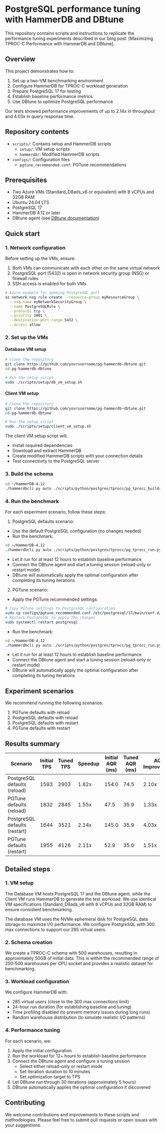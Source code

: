 # PostgreSQL performance tuning with HammerDB and DBtune

This repository contains scripts and instructions to replicate the performance tuning experiments described in our blog post: [Maximizing TPROC-C Performance with HammerDB and DBtune].

## Overview

This project demonstrates how to:
1. Set up a two-VM benchmarking environment
2. Configure HammerDB for TPROC-C workload generation
3. Prepare PostgreSQL 17 for testing
4. Establish baseline performance metrics
5. Use DBtune to optimize PostgreSQL performance

Our tests showed performance improvements of up to 2.14x in throughput and 4.03x in query response time.

## Repository contents

- `scripts/`: Contains setup and HammerDB scripts
  - `setup/`: VM setup scripts
  - `hammerdb/`: Modified HammerDB scripts
- `configs/`: Configuration files
  - `pgtune_recommended.conf`: PGTune recommendations

## Prerequisites

- Two Azure VMs (Standard_D8ads_v6 or equivalent) with 8 vCPUs and 32GB RAM
- Ubuntu 24.04 LTS
- PostgreSQL 17
- HammerDB 4.12 or later
- DBtune agent (see [DBtune documentation](https://docs.dbtune.com/How%20to%20get%20started/))

## Quick start

### 1. Network configuration

Before setting up the VMs, ensure:
1. Both VMs can communicate with each other on the same virtual network
2. PostgreSQL port (5432) is open in network security group (NSG) or firewall rules
3. SSH access is enabled for both VMs

```bash
# Azure example for opening PostgreSQL port
az network nsg rule create --resource-group myResourceGroup \
  --nsg-name myNetworkSecurityGroup \
  --name PostgreSQLRule \
  --protocol tcp \
  --priority 1001 \
  --destination-port-range 5432 \
  --access allow
```

### 2. Set up the VMs

#### Database VM setup
```bash
# Clone the repository
git clone https://github.com/yourusername/pg-hammerdb-dbtune.git
cd pg-hammerdb-dbtune

# Run the setup script
sudo ./scripts/setup/db_vm_setup.sh
```

#### Client VM setup
```bash
# Clone the repository
git clone https://github.com/yourusername/pg-hammerdb-dbtune.git
cd pg-hammerdb-dbtune

# Run the setup script
sudo ./scripts/setup/client_vm_setup.sh
```
The client VM setup script will:

- Install required dependencies
- Download and extract HammerDB
- Create modified HammerDB scripts with your connection details
- Test connectivity to the PostgreSQL server

### 3. Build the schema

```bash
cd ~/HammerDB-4.12
./hammerdbcli py auto ./scripts/python/postgres/tprocc/pg_tprocc_buildschema.py
```

### 4. Run the benchmark

For each experiment scenario, follow these steps:
1. PostgreSQL defaults scenario:
- Use the default PostgreSQL configuration (no changes needed)
- Run the benchmark:

```bash
cd ~/HammerDB-4.12
./hammerdbcli py auto ./scripts/python/postgres/tprocc/pg_tprocc_run.py
```
- Let it run for at least 12 hours to establish baseline performance
- Connect the DBtune agent and start a tuning session (reload-only or restart mode)
- DBtune will automatically apply the optimal configuration after completing its tuning iterations

2. PGTune scenario:
- Apply the PGTune recommended settings:
```bash
# Copy PGTune settings to PostgreSQL configuration
sudo cp configs/pgtune_recommended.conf /etc/postgresql/17/main/conf.d/pgtune.conf
# Restart PostgreSQL to apply the changes
sudo systemctl restart postgresql
```
- Run the benchmark:

```bash
cd ~/HammerDB-4.12
./hammerdbcli py auto ./scripts/python/postgres/tprocc/pg_tprocc_run.py
```
- Let it run for at least 12 hours to establish baseline performance
- Connect the DBtune agent and start a tuning session (reload-only or restart mode)
- DBtune will automatically apply the optimal configuration after completing its tuning iterations

## Experiment scenarios

We recommend running the following scenarios:
1. PGTune defaults with reload
2. PostgreSQL defaults with reload
3. PostgreSQL defaults with restart
4. PGTune defaults with restart

## Results summary

| Scenario | Initial TPS | Tuned TPS | Speedup | Initial AQR (ms) | Tuned AQR (ms) | AQR Improvement |
|----------|-------------|-----------|---------|------------------|----------------|-----------------|
| PostgreSQL defaults (reload) | 1593 | 2903 | 1.82x | 154.0 | 74.5 | 2.10x |
| PGTune defaults (reload) | 1832 | 2845 | 1.55x | 47.5 | 35.9 | 1.33x |
| PostgreSQL defaults (restart) | 1644 | 3521 | 2.14x | 145.0 | 35.9 | 4.03x |
| PGTune defaults (restart) | 1955 | 4126 | 2.11x | 52.9 | 35.0 | 1.51x |

## Detailed steps

### 1. VM setup

The Database VM hosts PostgreSQL 17 and the DBtune agent, while the Client VM runs HammerDB to generate the test workload. We use identical VM specifications (Standard_D8ads_v6 with 8 vCPUs and 32GB RAM) to ensure consistent benchmarking.

The database VM uses the NVMe ephemeral disk for PostgreSQL data storage to maximize I/O performance. We configure PostgreSQL with 300 max connections to support our 285 virtual users.

### 2. Schema creation

We create a TPROC-C schema with 500 warehouses, resulting in approximately 50GB of initial data. This is within the recommended range of 250-500 warehouses per CPU socket and provides a realistic dataset for benchmarking.

### 3. Workload configuration

We configure HammerDB with:
- 285 virtual users (close to the 300 max connections limit)
- 24-hour run duration (for establishing baseline and tuning)
- Time profiling disabled (to prevent memory issues during long runs)
- Random warehouse distribution (to simulate realistic I/O patterns)

### 4. Performance tuning

For each scenario, we:
1. Apply the initial configuration
2. Run the workload for 12+ hours to establish baseline performance
3. Connect the DBtune agent and configure a tuning session
   - Select either reload-only or restart mode
   - Set iteration duration to 10 minutes
   - Set optimization target to TPS
4. Let DBtune run through 30 iterations (approximately 5 hours)
5. DBtune automatically applies the optimal configuration it discovered

## Contributing

We welcome contributions and improvements to these scripts and methodologies. Please feel free to submit pull requests or open issues with your suggestions.
